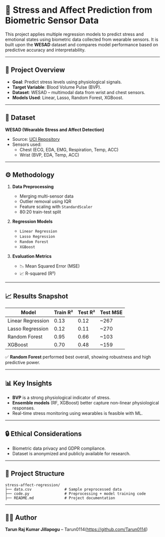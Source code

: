 
# 🧠 Stress and Affect Prediction from Biometric Sensor Data


This project applies multiple regression models to predict stress and emotional states using biometric data collected from wearable sensors. It is built upon the **WESAD** dataset and compares model performance based on predictive accuracy and interpretability.

---

## 📌 Project Overview

- **Goal**: Predict stress levels using physiological signals.
- **Target Variable**: Blood Volume Pulse (BVP).
- **Dataset**: WESAD – multimodal data from wrist and chest sensors.
- **Models Used**: Linear, Lasso, Random Forest, XGBoost.

---

## 📂 Dataset

**WESAD (Wearable Stress and Affect Detection)**  
- Source: [UCI Repository](https://archive.ics.uci.edu/dataset/465/wesad+wearable+stress+and+affect+detection)  
- Sensors used:
  - Chest (ECG, EDA, EMG, Respiration, Temp, ACC)
  - Wrist (BVP, EDA, Temp, ACC)

---

## ⚙️ Methodology

1. **Data Preprocessing**
   - Merging multi-sensor data
   - Outlier removal using IQR
   - Feature scaling with `StandardScaler`
   - 80:20 train-test split

2. **Regression Models**
   - `Linear Regression`
   - `Lasso Regression`
   - `Random Forest`
   - `XGBoost`

3. **Evaluation Metrics**
   - 📉 Mean Squared Error (MSE)
   - 📈 R-squared (R²)

---

## 📈 Results Snapshot

| Model              | Train R² | Test R² | Test MSE |
|-------------------|----------|---------|----------|
| Linear Regression | 0.13     | 0.12    | ~267     |
| Lasso Regression  | 0.12     | 0.11    | ~270     |
| Random Forest     | 0.95     | 0.66    | ~103     |
| XGBoost           | 0.70     | 0.48    | ~159     |

✅ **Random Forest** performed best overall, showing robustness and high predictive power.

---

## 📊 Key Insights

- **BVP** is a strong physiological indicator of stress.
- **Ensemble models** (RF, XGBoost) better capture non-linear physiological responses.
- Real-time stress monitoring using wearables is feasible with ML.

---

## 🔒 Ethical Considerations

- Biometric data privacy and GDPR compliance.
- Dataset is anonymized and publicly available for research.

---

## 📁 Project Structure

```
stress-affect-regression/
├── data.csv               # Sample preprocessed data
├── code.py                # Preprocessing + model training code
├── README.md              # Project documentation
```

---

## 🧑‍💻 Author

**Tarun Raj Kumar Jillapogu** – Tarun0114(https://github.com/Tarun0114)


